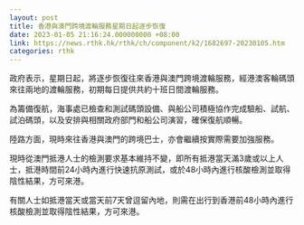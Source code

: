 ```yaml
---
layout: post
title: 香港與澳門跨境渡輪服務星期日起逐步恢復
date: 2023-01-05 21:16:24.000000000 +08:00
link: https://news.rthk.hk/rthk/ch/component/k2/1682697-20230105.htm
categories: rthk
---
```


政府表示，星期日起，將逐步恢復往來香港與澳門跨境渡輪服務，經港澳客輪碼頭來往兩地的渡輪服務，初期每日提供共約十班日間渡輪服務。

為籌備復航，海事處已檢查和測試碼頭設備、與船公司積極協作完成驗船、試航、試泊碼頭，以及安排與相關政府部門和船公司演習，確保復航順暢。

陸路方面，現時來往香港與澳門的跨境巴士，亦會繼續按實際需要加強服務。

現時從澳門抵港人士的檢測要求基本維持不變，即所有抵港當天滿3歲或以上人士，抵港時間前24小時內進行快速抗原測試，或於48小時內進行核酸檢測並取得陰性結果，方可來港。

有關人士如抵港當天或當天前7天曾逗留內地，則需在出行到香港前48小時內進行核酸檢測並取得陰性結果，方可來港。
